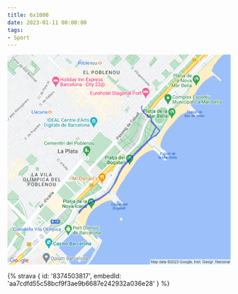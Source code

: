 ```yaml
---
title: 6x1000
date: 2023-01-11 00:00:00
tags:
- Sport
---
```


![](images/20230111-activity-map.png)

{% strava { id: '8374503817', embedId: 'aa7cdfd55c58bcf9f3ae9b6687e242932a036e28' } %}